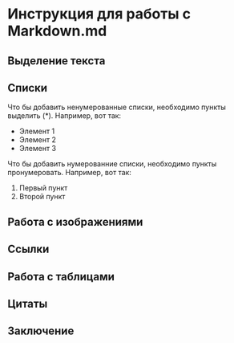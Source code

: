  # Инструкция для работы с Markdown.md

 ## Выделение текста

 ## Списки

Что бы добавить ненумерованные списки, необходимо пункты выделить (*). Например, вот так:
* Элемент 1
* Элемент 2
* Элемент 3

Что бы добавить нумерованние списки, необходимо пункты пронумеровать. 
Например, вот так: 

1. Первый пункт
2. Второй пункт
 ## Работа с изображениями

 ## Ссылки

 ## Работа с таблицами 

 ## Цитаты

 ## Заключение